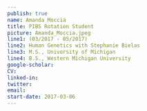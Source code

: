 ```yaml
---
publish: true
name: Amanda Moccia
title: PIBS Rotation Student
picture: Amanda_Moccia.jpeg
line1: (03/2017 - 05/2017)
line2: Human Genetics with Stephanie Bielas
line3: M.S., University of Michigan
line4: B.S., Western Michigan University
google-scholar: 
CV:
linked-in: 
twitter:
email:
start-date: 2017-03-06
---
```

